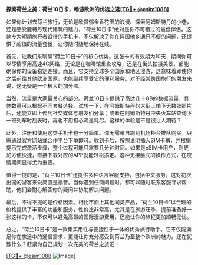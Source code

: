 **探索荷兰之美：荷兰10日卡，畅游欧洲的优选之选[[TG💪+ @esim1088](https://t.me/s/esim1088)]**

如果你计划去荷兰旅行，无论是欣赏郁金香花田的浪漫、探索阿姆斯特丹的小巷，还是感受鹿特丹现代建筑的魅力，“荷兰10日卡”绝对是你不可错过的最佳伴侣。这款专为短期旅行者设计的手机卡，不仅解决了你在异国他乡通讯不便的问题，还提供了超值的流量套餐，让你随时随地保持在线。

首先，让我们来聊聊“荷兰10日卡”的核心优势。这张卡的有效期为10天，期间你可以尽情享用高速4G网络，无论是在咖啡馆里查攻略，还是在街头拍摄美景，都能确保你的设备稳定连接。而且，它支持全球多个国家和地区漫游，这意味着即使你之后前往其他欧洲国家，也能继续享受它的便利服务。对于经常跨国旅行的朋友来说，这无疑是一个极大的加分项。

当然，流量是大家最关心的部分。荷兰10日卡提供了高达几十GB的数据流量，具体数量可以根据不同套餐选择。试想一下，在阿姆斯特丹的大街上拍下无数张照片后，还能立即上传到社交媒体与朋友们分享；或者在阿姆斯特丹中央火车站查询下一班列车时刻表时，再也不用担心流量耗尽。这样的体验是不是很让人期待？

此外，注册和使用这类手机卡也十分简单。你无需亲自跑到机场柜台排队购买，只需通过官方网站或合作平台下单即可。收到卡后，按照说明插入SIM卡槽，并根据提示完成激活步骤，整个过程可能只需要几分钟时间。如果是eSIM卡用户，则更加方便快捷，直接下载对应的APP就能轻松搞定。这种无接触式的操作方式，在疫情期间显得尤为重要。

值得一提的是，“荷兰10日卡”还提供多种语言客服支持，包括中文服务，这对初次出国的游客来说简直是福音。当你遇到任何问题时，都可以随时联系客服寻求帮助，他们会耐心解答你的疑问并协助解决问题。

最后，不得不提的是价格因素。相比市面上其他同类产品，“荷兰10日卡”以合理的价格提供了丰富的功能和服务，性价比非常高。尤其是在旅游旺季，提前准备好一张这样的卡，不仅可以避免高昂的国际漫游费用，还能让你的旅程更加顺畅无忧。

总之，“荷兰10日卡”是一款集实用性与便捷性于一体的优秀旅行助手。它不仅能满足你在旅途中的通信需求，更能让你充分感受到荷兰乃至整个欧洲的魅力。还在犹豫什么？赶紧为自己规划一次完美的荷兰之旅吧！

[[TG💪+ @esim1088](https://t.me/s/esim1088) ![Image](https://i.postimg.cc/4NQfJmqS/Snipaste-2025-05-13-00-14-12.png)]